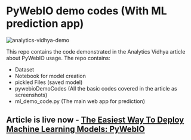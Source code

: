 # PyWebIO demo codes (With ML prediction app)

![analytics-vidhya-demo](https://socialify.git.ci/kaustubhgupta/analytics-vidhya-demo/image?description=1&font=Rokkitt&forks=1&issues=1&language=1&owner=1&pattern=Floating%20Cogs&pulls=1&stargazers=1&theme=Light) 

This repo contains the code demonstrated in the Analytics Vidhya article about PyWebIO usage. The repo contains:
- Dataset
- Notebook for model creation
- pickled Files (saved model)
- pywebioDemoCodes (All the basic codes covered in the article as screenshots)
- ml_demo_code.py (The main web app for prediction) 

## Article is live now - [The Easiest Way To Deploy Machine Learning Models: PyWebIO](https://www.analyticsvidhya.com/blog/2021/04/the-easiest-way-to-deploy-machine-learning-models-pywebio/)
